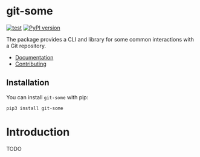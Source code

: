# git-some

[![test](https://github.com/enorganic/git-some/actions/workflows/test.yml/badge.svg?branch=main)](https://github.com/enorganic/git-some/actions/workflows/test.yml)
[![PyPI version](https://badge.fury.io/py/git-some.svg?icon=si%3Apython)](https://badge.fury.io/py/git-some)

The package provides a CLI and library for some common interactions with a
Git repository.

- [Documentation](https://enorganic.github.io/git-some/)
- [Contributing](https://enorganic.github.io/git-some/contributing)

## Installation

You can install `git-some` with pip:

```shell
pip3 install git-some
```

# Introduction

TODO
